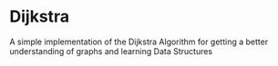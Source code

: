 # Dijkstra
A simple implementation of the Dijkstra Algorithm for getting a better understanding of graphs and learning Data Structures 
